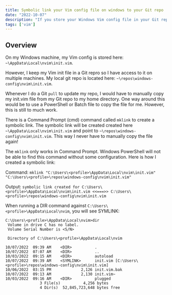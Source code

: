```yaml
---
title: Symbolic link your Vim config file on windows to your Git repo
date: "2022-10-07"
description: "If you store your Windows Vim config file in your Git repro, symbolic link it so you don't have to manually copy!"
tags: ['vim']
---
```


## Overview

On my Windows machine, my Vim config is stored here: `~\AppData\Local\nvim\init.vim`.

However, I keep my Vim init file in a Git repro so I have access to it on multiple machines. My local git repo is located here: `~\repos\windows-config\nvim\init.vim`.

Whenever I do a Git `pull` to update my repo, I would have to manually copy my init.vim file from my Git repo to my home directory. One way around this would be to use a PowerShell or Batch file to copy the file for me. However, this is still to much work.

There is a Command Prompt (cmd) command called `mklink` to create a symbolic link. The symbolic link will be created created here `~\AppData\Local\nvim\init.vim` and point to `~\repos\windows-config\nvim\init.vim`. This way I never have to manually copy the file again!

The `mklink` only works in Command Prompt. Windows PowerShell will not be able to find this command without some configuration. Here is how I created a symbolic link:

Command:
`
mklink "C:\Users\<profile>\AppData\Local\nvim\init.vim" "C:\Users\<profile>\repos\windows-config\nvim\init.vim"
`

Output:
`symbolic link created for C:\Users\<profile>\AppData\Local\nvim\init.vim <<===>> C:\Users\<profile>\repos\windows-config\nvim\init.vim`

When running a DIR command against `C:\Users\<profile>\AppData\Local\nvim`, you will see SYMLINK:

```text
C:\Users\<profile>\AppData\Local\nvim>dir
 Volume in drive C has no label.
 Volume Serial Number is <S/N>

 Directory of C:\Users\<profile>\AppData\Local\nvim

10/07/2022  09:39 AM    <DIR>          .
10/07/2022  07:07 AM    <DIR>          ..
10/03/2022  09:15 AM    <DIR>          autoload
10/07/2022  09:39 AM    <SYMLINK>      init.vim [C:\Users\<profile>\repos\windows-config\nvim\init.vim]
10/06/2022  03:15 PM             2,126 init.vim.bak
10/07/2022  09:13 AM             2,130 init.vim~
10/03/2022  09:16 AM    <DIR>          plugged
               3 File(s)          4,256 bytes
               4 Dir(s)  52,845,723,648 bytes free
```